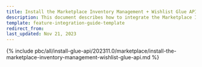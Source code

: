 ```yaml
---
title: Install the Marketplace Inventory Management + Wishlist Glue API
description: This document describes how to integrate the Marketplace Inventory Management + Wishlist Glue API feature into a Spryker project.
template: feature-integration-guide-template
redirect_from:
last_updated: Nov 21, 2023
---
```


{% include pbc/all/install-glue-api/202311.0/marketplace/install-the-marketplace-inventory-management-wishlist-glue-api.md %} <!-- To edit, see /_includes/pbc/all/install-glue-api/202311.0/marketplace/install-the-marketplace-inventory-management-wishlist-glue-api.md -->
